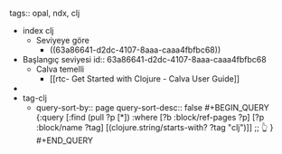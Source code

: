 tags:: opal, ndx, clj

- index clj
	- Seviyeye göre
		- ((63a86641-d2dc-4107-8aaa-caaa4fbfbc68))
- Başlangıç seviyesi
  id:: 63a86641-d2dc-4107-8aaa-caaa4fbfbc68
	- Calva temelli
		- [[rtc- Get Started with Clojure - Calva User Guide]]
-
- tag-clj
	- query-sort-by:: page
	  query-sort-desc:: false
	  #+BEGIN_QUERY
	  {:query [:find (pull ?p [*])
	  	:where
	  	[?b :block/ref-pages ?p]
	  	[?p :block/name ?tag]
	  	[(clojure.string/starts-with? ?tag "clj")]] 
	      ;;   👆
	  }
	  #+END_QUERY